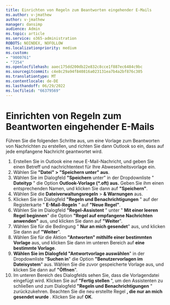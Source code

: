 ```yaml
---
title: Einrichten von Regeln zum Beantworten eingehender E-Mails
ms.author: v-jmathew
author: v-jmathew
manager: dansimp
audience: Admin
ms.topic: article
ms.service: o365-administration
ROBOTS: NOINDEX, NOFOLLOW
ms.localizationpriority: medium
ms.custom:
- "9000761"
- "7254"
ms.openlocfilehash: aaec175dd200db22e832c8cce1f887ec6484c9bc
ms.sourcegitcommit: c4e8c29a94f840816a023131ea7b4a2bf876c305
ms.translationtype: MT
ms.contentlocale: de-DE
ms.lasthandoff: 06/29/2022
ms.locfileid: "66379569"
---
```

# <a name="set-up-rules-to-reply-to-incoming-emails"></a>Einrichten von Regeln zum Beantworten eingehender E-Mails

Führen Sie die folgenden Schritte aus, um eine Vorlage zum Beantworten von Nachrichten zu erstellen, und richten Sie dann Outlook so ein, dass auf jede empfangene Nachricht geantwortet wird.

1. Erstellen Sie in Outlook eine neue E-Mail-Nachricht, und geben Sie einen Betreff und nachrichtentext für Ihre Abwesenheitsvorlage ein.
2. Wählen Sie **"Datei" > "Speichern unter" aus**.
3. Wählen Sie im Dialogfeld **"Speichern** unter" in der Dropdownliste " **Dateityp** " die Option **Outlook-Vorlage (*.oft) aus.** Geben Sie ihm einen entsprechenden Namen, und klicken Sie dann auf **"Speichern"**.
4. Wählen Sie die **Dateiverwaltungsregeln** > **& Warnungen** aus.
5. Klicken Sie im Dialogfeld **"Regeln und Benachrichtigungen** " auf der Registerkarte " **E-Mail-Regeln** " auf **"Neue Regel"**.
6. Wählen Sie im Dialogfeld **"Regel-Assistent** " unter " **Mit einer leeren Regel beginnen**" die Option **"Regel auf empfangene Nachrichten anwenden"** aus, und klicken Sie dann auf **"Weiter**".
7. Wählen Sie für die Bedingung " **Nur an mich gesendet**" aus, und klicken Sie dann auf **"Weiter**".
8. Wählen Sie für die Aktion **"Antworten" mithilfe einer bestimmten Vorlage** aus, und klicken Sie dann im unteren Bereich auf **eine bestimmte Vorlage**.
9. **Wählen Sie im Dialogfeld "Antwortvorlage auswählen**" in der Dropdownliste "**Suchen in**" die Option **"Benutzervorlagen im Dateisystem**" aus. Wählen Sie die zuvor gespeicherte Vorlage aus, und klicken Sie dann auf **"Öffnen**".
10. Im unteren Bereich des Dialogfelds sehen Sie, dass die Vorlagendatei eingefügt wird. Klicken Sie auf **"Fertig stellen** ", um den Assistenten zu schließen und zum Dialogfeld **"Regeln und Benachrichtigungen** " zurückzukehren. Beachten Sie die neu erstellte Regel **, die nur an mich gesendet wurde** . Klicken Sie auf **OK**.
